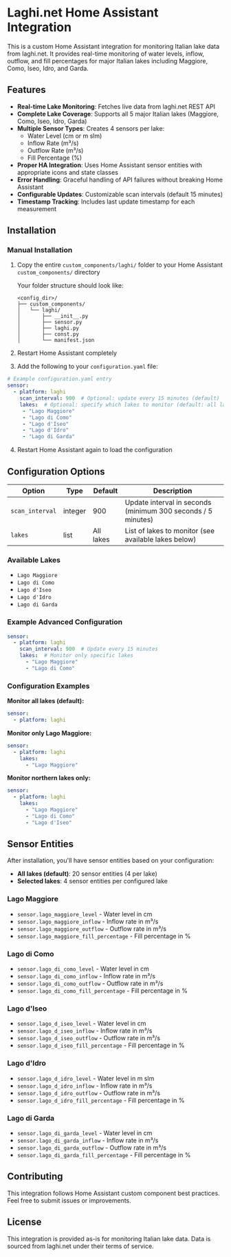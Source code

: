 # Laghi.net Home Assistant Integration

This is a custom Home Assistant integration for monitoring Italian lake data from laghi.net. It provides real-time monitoring of water levels, inflow, outflow, and fill percentages for major Italian lakes including Maggiore, Como, Iseo, Idro, and Garda.

## Features

- **Real-time Lake Monitoring**: Fetches live data from laghi.net REST API
- **Complete Lake Coverage**: Supports all 5 major Italian lakes (Maggiore, Como, Iseo, Idro, Garda)
- **Multiple Sensor Types**: Creates 4 sensors per lake:
  - Water Level (cm or m slm)
  - Inflow Rate (m³/s)
  - Outflow Rate (m³/s)  
  - Fill Percentage (%)
- **Proper HA Integration**: Uses Home Assistant sensor entities with appropriate icons and state classes
- **Error Handling**: Graceful handling of API failures without breaking Home Assistant
- **Configurable Updates**: Customizable scan intervals (default 15 minutes)
- **Timestamp Tracking**: Includes last update timestamp for each measurement

## Installation

### Manual Installation

1. Copy the entire `custom_components/laghi/` folder to your Home Assistant `custom_components/` directory
   
   Your folder structure should look like:
   ```
   <config_dir>/
   ├── custom_components/
   │   └── laghi/
   │       ├── __init__.py
   │       ├── sensor.py
   │       ├── laghi.py
   │       ├── const.py
   │       └── manifest.json
   ```

2. Restart Home Assistant completely

3. Add the following to your `configuration.yaml` file:

```yaml
# Example configuration.yaml entry
sensor:
  - platform: laghi
    scan_interval: 900  # Optional: update every 15 minutes (default)
    lakes:  # Optional: specify which lakes to monitor (default: all lakes)
     - "Lago Maggiore"
     - "Lago di Como" 
     - "Lago d'Iseo"
     - "Lago d'Idro"
     - "Lago di Garda"
```

4. Restart Home Assistant again to load the configuration

## Configuration Options

| Option | Type | Default | Description |
|--------|------|---------|-------------|
| `scan_interval` | integer | 900 | Update interval in seconds (minimum 300 seconds / 5 minutes) |
| `lakes` | list | All lakes | List of lakes to monitor (see available lakes below) |

### Available Lakes

- `Lago Maggiore`
- `Lago di Como`
- `Lago d'Iseo`
- `Lago d'Idro`
- `Lago di Garda`

### Example Advanced Configuration

```yaml
sensor:
  - platform: laghi
    scan_interval: 900  # Update every 15 minutes
    lakes:  # Monitor only specific lakes
      - "Lago Maggiore"
      - "Lago di Como"
```

### Configuration Examples

**Monitor all lakes (default):**
```yaml
sensor:
  - platform: laghi
```

**Monitor only Lago Maggiore:**
```yaml
sensor:
  - platform: laghi
    lakes:
      - "Lago Maggiore"
```

**Monitor northern lakes only:**
```yaml
sensor:
  - platform: laghi
    lakes:
      - "Lago Maggiore"
      - "Lago di Como"
      - "Lago d'Iseo"
```

## Sensor Entities

After installation, you'll have sensor entities based on your configuration:
- **All lakes (default)**: 20 sensor entities (4 per lake)
- **Selected lakes**: 4 sensor entities per configured lake

### Lago Maggiore
- `sensor.lago_maggiore_level` - Water level in cm
- `sensor.lago_maggiore_inflow` - Inflow rate in m³/s  
- `sensor.lago_maggiore_outflow` - Outflow rate in m³/s
- `sensor.lago_maggiore_fill_percentage` - Fill percentage in %

### Lago di Como
- `sensor.lago_di_como_level` - Water level in cm
- `sensor.lago_di_como_inflow` - Inflow rate in m³/s
- `sensor.lago_di_como_outflow` - Outflow rate in m³/s  
- `sensor.lago_di_como_fill_percentage` - Fill percentage in %

### Lago d'Iseo
- `sensor.lago_d_iseo_level` - Water level in cm
- `sensor.lago_d_iseo_inflow` - Inflow rate in m³/s
- `sensor.lago_d_iseo_outflow` - Outflow rate in m³/s
- `sensor.lago_d_iseo_fill_percentage` - Fill percentage in %

### Lago d'Idro  
- `sensor.lago_d_idro_level` - Water level in m slm
- `sensor.lago_d_idro_inflow` - Inflow rate in m³/s
- `sensor.lago_d_idro_outflow` - Outflow rate in m³/s
- `sensor.lago_d_idro_fill_percentage` - Fill percentage in %

### Lago di Garda
- `sensor.lago_di_garda_level` - Water level in cm  
- `sensor.lago_di_garda_inflow` - Inflow rate in m³/s
- `sensor.lago_di_garda_outflow` - Outflow rate in m³/s
- `sensor.lago_di_garda_fill_percentage` - Fill percentage in %


## Contributing

This integration follows Home Assistant custom component best practices. Feel free to submit issues or improvements.

## License

This integration is provided as-is for monitoring Italian lake data. Data is sourced from laghi.net under their terms of service.
